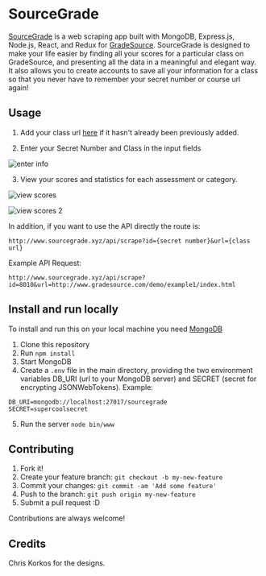 # SourceGrade

[SourceGrade](http://www.sourcegrade.xyz/) is a web scraping app built with MongoDB, Express.js, Node.js, React, and Redux for [GradeSource](http://www.gradesource.com/). SourceGrade is designed to make your life easier by finding all your scores for a particular class on GradeSource, and presenting all the data in a meaningful and elegant way. It also allows you to create accounts to save all your information for a class so that you never have to remember your secret number or course url again!

## Usage

1) Add your class url [here](http://www.sourcegrade.xyz/add) if it hasn't already been previously added.

2) Enter your Secret Number and Class in the input fields

![enter info](https://github.com/joelseq/SourceGrade/blob/master/img/image1.png)

3) View your scores and statistics for each assessment or category.

![view scores](https://github.com/joelseq/SourceGrade/blob/master/img/image2.png)

![view scores 2](https://github.com/joelseq/SourceGrade/blob/master/img/image3.png)

In addition, if you want to use the API directly the route is:

`http://www.sourcegrade.xyz/api/scrape?id={secret number}&url={class url}`

Example API Request:

`http://www.sourcegrade.xyz/api/scrape?id=8010&url=http://www.gradesource.com/demo/example1/index.html`

## Install and run locally

To install and run this on your local machine you need [MongoDB](https://www.mongodb.com/)

1. Clone this repository
2. Run `npm install`
3. Start MongoDB
4. Create a `.env` file in the main directory, providing the two environment variables DB_URI (url to your MongoDB server) and SECRET (secret for encrypting JSONWebTokens).
Example:
```
DB_URI=mongodb://localhost:27017/sourcegrade
SECRET=supercoolsecret
```
5. Run the server `node bin/www`

## Contributing

1. Fork it!
2. Create your feature branch: `git checkout -b my-new-feature`
3. Commit your changes: `git commit -am 'Add some feature'`
4. Push to the branch: `git push origin my-new-feature`
5. Submit a pull request :D

Contributions are always welcome!

## Credits

Chris Korkos for the designs.
